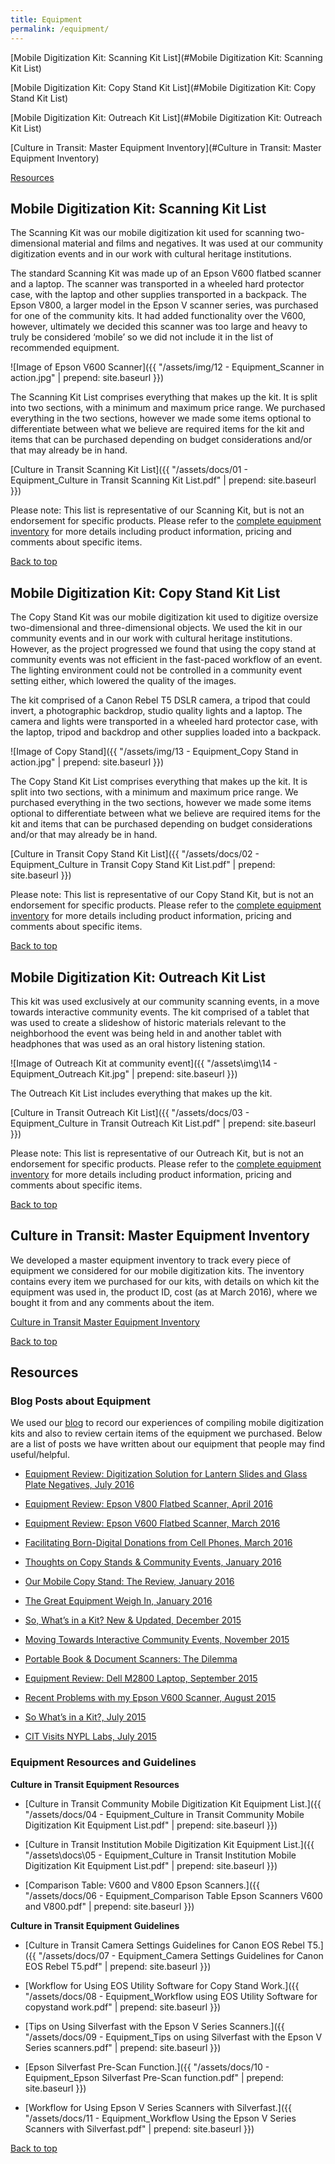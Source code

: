 ```yaml
---
title: Equipment
permalink: /equipment/
---
```



<a name="top"></a>

[Mobile Digitization Kit: Scanning Kit List](#Mobile Digitization Kit: Scanning Kit List)

[Mobile Digitization Kit: Copy Stand Kit List](#Mobile Digitization Kit: Copy Stand Kit List)

[Mobile Digitization Kit: Outreach Kit List](#Mobile Digitization Kit: Outreach Kit List)

[Culture in Transit: Master Equipment Inventory](#Culture in Transit: Master Equipment Inventory)

[Resources](#Resources)




## <a class="anchor" name="Mobile Digitization Kit: Scanning Kit List"></a>Mobile Digitization Kit: Scanning Kit List
The Scanning Kit was our mobile digitization kit used for scanning two-dimensional material and films and negatives. It was used at our community digitization events and in our work with cultural heritage institutions.


The standard Scanning Kit was made up of an Epson V600 flatbed scanner and a laptop. The scanner was transported in a wheeled hard protector case, with the laptop and other supplies transported in a backpack. The Epson V800, a larger model in the Epson V scanner series, was purchased for one of the community kits. It had added functionality over the V600, however, ultimately we decided this scanner was too large and heavy to truly be considered ‘mobile’ so we did not include it in the list of recommended equipment.


![Image of Epson V600 Scanner]({{ "/assets/img/12 - Equipment_Scanner in action.jpg" | prepend: site.baseurl }})


The Scanning Kit List comprises everything that makes up the kit. It is split into two sections, with a minimum and maximum price range. We purchased everything in the two sections, however we made some items optional to differentiate between what we believe are required items for the kit and items that can be purchased depending on budget considerations and/or that may already be in hand.


[Culture in Transit Scanning Kit List]({{ "/assets/docs/01 - Equipment_Culture in Transit Scanning Kit List.pdf" | prepend: site.baseurl }})


Please note: This list is representative of our Scanning Kit, but is not an endorsement for specific products. Please refer to the [complete equipment inventory](https://docs.google.com/spreadsheets/d/1ASXu0ps3BrqrjYUC8LhvxPvBK6h6OCs9qLuDLNxKu0c/edit?usp=sharing) for more details including product information, pricing and comments about specific items.



[Back to top](#top)




## <a class="anchor" name="Mobile Digitization Kit: Copy Stand Kit List"></a>Mobile Digitization Kit: Copy Stand Kit List
The Copy Stand Kit was our mobile digitization kit used to digitize oversize two-dimensional and three-dimensional objects. We used the kit in our community events and in our work with cultural heritage institutions. However, as the project progressed we found that using the copy stand at community events was not efficient in the fast-paced workflow of an event. The lighting environment could not be controlled in a community event setting either, which lowered the quality of the images.


The kit comprised of a Canon Rebel T5 DSLR camera, a tripod that could invert, a photographic backdrop, studio quality lights and a laptop. The camera and lights were transported in a wheeled hard protector case, with the laptop, tripod and backdrop and other supplies loaded into a backpack.


![Image of Copy Stand]({{ "/assets/img/13 - Equipment_Copy Stand in action.jpg" | prepend: site.baseurl }})


The Copy Stand Kit List comprises everything that makes up the kit. It is split into two sections, with a minimum and maximum price range. We purchased everything in the two sections, however we made some items optional to differentiate between what we believe are required items for the kit and items that can be purchased depending on budget considerations and/or that may already be in hand.


[Culture in Transit Copy Stand Kit List]({{ "/assets/docs/02 - Equipment_Culture in Transit Copy Stand Kit List.pdf" | prepend: site.baseurl }})


Please note: This list is representative of our Copy Stand Kit, but is not an endorsement for specific products. Please refer to the [complete equipment inventory](https://docs.google.com/spreadsheets/d/1ASXu0ps3BrqrjYUC8LhvxPvBK6h6OCs9qLuDLNxKu0c/edit?usp=sharing) for more details including product information, pricing and comments about specific items.



[Back to top](#top)




## <a class="anchor" name="Mobile Digitization Kit: Outreach Kit List"></a>Mobile Digitization Kit: Outreach Kit List
This kit was used exclusively at our community scanning events, in a move towards interactive community events. The kit comprised of a tablet that was used to create a slideshow of historic materials relevant to the neighborhood the event was being held in and another tablet with headphones that was used as an oral history listening station.


![Image of Outreach Kit at community event]({{ "/assets\img\14 - Equipment_Outreach Kit.jpg" | prepend: site.baseurl }})


The Outreach Kit List includes everything that makes up the kit.


[Culture in Transit Outreach Kit List]({{ "/assets/docs/03 - Equipment_Culture in Transit Outreach Kit List.pdf" | prepend: site.baseurl }})


Please note: This list is representative of our Outreach Kit, but is not an endorsement for specific products. Please refer to the [complete equipment inventory](https://docs.google.com/spreadsheets/d/1ASXu0ps3BrqrjYUC8LhvxPvBK6h6OCs9qLuDLNxKu0c/edit?usp=sharing) for more details including product information, pricing and comments about specific items.



[Back to top](#top)




## <a class="anchor" name="Culture in Transit: Master Equipment Inventory"></a>Culture in Transit: Master Equipment Inventory
We developed a master equipment inventory to track every piece of equipment we considered for our mobile digitization kits. The inventory contains every item we purchased for our kits, with details on which kit the equipment was used in, the product ID, cost (as at March 2016), where we bought it from and any comments about the item.


[Culture in Transit Master Equipment Inventory](https://docs.google.com/spreadsheets/d/1ASXu0ps3BrqrjYUC8LhvxPvBK6h6OCs9qLuDLNxKu0c/edit?usp=sharing)



[Back to top](#top)




## <a class="anchor" name="Resources"></a>Resources



### Blog Posts about Equipment

We used our [blog](http://www.mnylc.org/cit/) to record our experiences of compiling mobile digitization kits and also to review certain items of the equipment we purchased. Below are a list of posts we have written about our equipment that people may find useful/helpful.



- [Equipment Review: Digitization Solution for Lantern Slides and Glass Plate Negatives, July 2016](http://www.mnylc.org/cit/?p=829)

- [Equipment Review: Epson V800 Flatbed Scanner, April 2016](http://www.mnylc.org/cit/?p=776)

- [Equipment Review: Epson V600 Flatbed Scanner, March 2016](http://www.mnylc.org/cit/?p=759)

- [Facilitating Born-Digital Donations from Cell Phones, March 2016](http://www.mnylc.org/cit/?p=703)

- [Thoughts on Copy Stands & Community Events, January 2016](http://www.mnylc.org/cit/?p=610)

- [Our Mobile Copy Stand: The Review, January 2016](http://www.mnylc.org/cit/?p=599)

- [The Great Equipment Weigh In, January 2016](http://www.mnylc.org/cit/?p=568)

- [So, What’s in a Kit? New & Updated, December 2015](http://www.mnylc.org/cit/?p=511)

- [Moving Towards Interactive Community Events, November 2015](http://www.mnylc.org/cit/?p=478)

- [Portable Book & Document Scanners: The Dilemma](http://www.mnylc.org/cit/?p=388)

- [Equipment Review: Dell M2800 Laptop, September 2015](http://www.mnylc.org/cit/?p=300)

- [Recent Problems with my Epson V600 Scanner, August 2015](http://www.mnylc.org/cit/?p=242)

- [So What’s in a Kit?, July 2015](http://www.mnylc.org/cit/?p=185)

- [CIT Visits NYPL Labs, July 2015](http://www.mnylc.org/cit/?p=164)




### Equipment Resources and Guidelines


**Culture in Transit Equipment Resources**


- [Culture in Transit Community Mobile Digitization Kit Equipment List.]({{ "/assets/docs/04 - Equipment_Culture in Transit Community Mobile Digitization Kit Equipment List.pdf" | prepend: site.baseurl }})

- [Culture in Transit Institution Mobile Digitization Kit Equipment List.]({{ "/assets\docs\05 - Equipment_Culture in Transit Institution Mobile Digitization Kit Equipment List.pdf" | prepend: site.baseurl }})

- [Comparison Table: V600 and V800 Epson Scanners.]({{ "/assets/docs/06 - Equipment_Comparison Table Epson Scanners V600 and V800.pdf" | prepend: site.baseurl }})




**Culture in Transit Equipment Guidelines**


- [Culture in Transit Camera Settings Guidelines for Canon EOS Rebel T5.]({{ "/assets/docs/07 - Equipment_Camera Settings Guidelines for Canon EOS Rebel T5.pdf" | prepend: site.baseurl }})

- [Workflow for Using EOS Utility Software for Copy Stand Work.]({{ "/assets/docs/08 - Equipment_Workflow using EOS Utility Software for copystand work.pdf" | prepend: site.baseurl }})

- [Tips on Using Silverfast with the Epson V Series Scanners.]({{ "/assets/docs/09 - Equipment_Tips on using Silverfast with the Epson V Series scanners.pdf" | prepend: site.baseurl }})

- [Epson Silverfast Pre-Scan Function.]({{ "/assets/docs/10 - Equipment_Epson Silverfast Pre-Scan function.pdf" | prepend: site.baseurl }})

- [Workflow for Using Epson V Series Scanners with Silverfast.]({{ "/assets/docs/11 - Equipment_Workflow Using the Epson V Series Scanners with Silverfast.pdf" | prepend: site.baseurl }})




[Back to top](#top)
